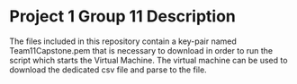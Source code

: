 # Project 1 Group 11 Description
The files included in this repository contain a key-pair named Team11Capstone.pem that is necessary to download in order to run the script which starts the Virtual Machine. The virtual machine can be used to download the dedicated csv file and parse to the file. 
